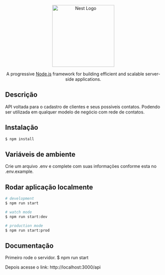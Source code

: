 <p align="center">
  <a href="http://nestjs.com/" target="blank"><img src="https://nestjs.com/img/logo-small.svg" width="200" alt="Nest Logo" /></a>
</p>

[circleci-image]: https://img.shields.io/circleci/build/github/nestjs/nest/master?token=abc123def456
[circleci-url]: https://circleci.com/gh/nestjs/nest

  <p align="center">A progressive <a href="http://nodejs.org" target="_blank">Node.js</a> framework for building efficient and scalable server-side applications.</p>
    <p align="center">


## Descrição

API voltada para o cadastro de clientes e seus possíveis contatos. Podendo ser utilizada em qualquer modelo de negócio com rede de contatos. 

## Instalação

```bash
$ npm install
```
  
## Variáveis de ambiente
  Crie um arquivo .env e complete com suas informações conforme esta no .env.example.

## Rodar aplicação localmente

```bash
# development
$ npm run start

# watch mode
$ npm run start:dev

# production mode
$ npm run start:prod
```

## Documentação 
  Primeiro rode o servidor. 
  $ npm run start
 
  Depois acesse o link: http://localhost:3000/api
